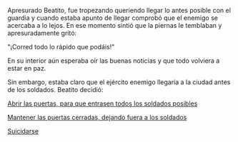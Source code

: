 Apresurado Beatito, fue tropezando queriendo llegar lo antes posible con el guardia
y cuando estaba apunto de llegar comprobó que el enemigo se acercaba a lo lejos.
En ese momento sintió que la piernas le temblaban y apresuradamente gritó:

"¡Corred todo lo rápido que podáis!"

En su interior aún esperaba oír las buenas noticias y que todo volviera a estar en paz.

Sin embargo, estaba claro que el ejército enemigo llegaría 
a la ciudad antes de los soldados. Beatito decidió:

[Abrir las puertas, para que entrasen todos los soldados posibles](abrirsoldados/abrirsoldados.md)

[Mantener las puertas cerradas, dejando fuera a los soldados](cerrado/cerrado.md)

[Suicidarse](suicidio/suicidio.md)


